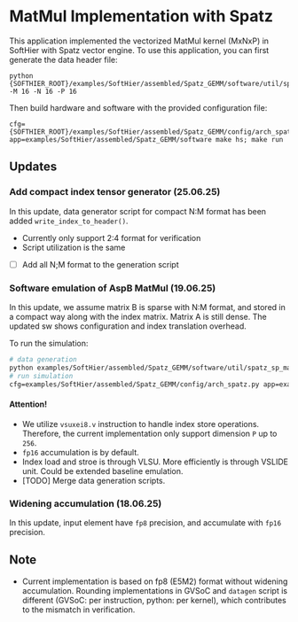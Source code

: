 # MatMul Implementation with Spatz 
This application implemented the vectorized MatMul kernel (MxNxP) in SoftHier with Spatz vector engine. To use this application, you can first generate the data header file:
```
python {SOFTHIER_ROOT}/examples/SoftHier/assembled/Spatz_GEMM/software/util/spatz_matmul_datagen.py -M 16 -N 16 -P 16
```
Then build hardware and software with the provided configuration file:
```
cfg={SOFTHIER_ROOT}/examples/SoftHier/assembled/Spatz_GEMM/config/arch_spatz.py app=examples/SoftHier/assembled/Spatz_GEMM/software make hs; make run
```

## Updates

### Add compact index tensor generator (25.06.25)
In this update, data generator script for compact N:M format has been added `write_index_to_header()`.
- Currently only support 2:4 format for verification
- Script utilization is the same
- [ ] Add all N;M format to the generation script

### Software emulation of AspB MatMul (19.06.25)
In this update, we assume matrix B is sparse with N:M format, and stored in a compact way along with the index matrix. Matrix A is still dense. The updated sw shows configuration and index translation overhead.

To run the simulation:
```tcl
# data generation
python examples/SoftHier/assembled/Spatz_GEMM/software/util/spatz_sp_matmul_datagen.py -M 16 -N 16 -P 16 -spN 2 -spM 4
# run simulation
cfg=examples/SoftHier/assembled/Spatz_GEMM/config/arch_spatz.py app=examples/SoftHier/assembled/Spatz_GEMM/software make hs; make run
```
#### Attention!
- We utilize `vsuxei8.v` instruction to handle index store operations. Therefore, the current implementation only support dimension `P` up to `256`. 
- `fp16` accumulation is by default.
- Index load and stroe is through VLSU. More efficiently is through VSLIDE unit. Could be extended baseline emulation.
- [TODO] Merge data generation scripts.


### Widening accumulation (18.06.25)
In this update, input element have `fp8` precision, and accumulate with `fp16` precision. 

## Note
- Current implementation is based on fp8 (E5M2) format without widening accumulation. Rounding implementations in GVSoC and `datagen` script is different (GVSoC: per instruction, python: per kernel), which contributes to the mismatch in verification.
